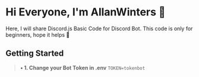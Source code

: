# Hi Everyone, I'm AllanWinters 👋

Here, I will share Discord.js Basic Code for Discord Bot.
This code is only for beginners, hope it helps 🤗


## Getting Started
> **• 1. Change your Bot Token in .env**
`TOKEN=tokenbot`
